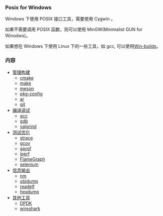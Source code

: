 
### Posix for Windows

Windows 下使用 POSIX 接口工具，需要使用 Cygwin 。

如果不需要调用 POSIX 函数，则可以使用 MinGW(Minimalist GUN for Winodws)。 

如果想在 Windows 下使用 Linux 下的一些工具，如 gcc, 可以使用[Win-builds](http://win-builds.org/doku.php/download_and_installation_from_windows)。

### 内容

* [管理构建](ch01)
    * [cmake](ch01/01_cmake)
    * [make](ch01/02_make)
    * [meson](ch01/03_meson)
    * [pkg-config](ch01/04_pkg-config)
    * [ar](ch01/05_ar)
    * [git](ch01/06_git)
* [编译调试](ch02)
    * [gcc](ch02/01_gcc)
    * [gdb](ch02/02_gdb)
    * [valgrind](ch02/03_valgrind)
* [测试优化](ch03)
    * [strace](ch03/01_strace)
    * [gcov](ch03/02_gcov)
    * [gprof](ch03/03_gprof)
    * [iperf](ch03/04_iperf)
    * [FlameGraph](ch03/05_flameGraph)
    * [selenium](ch03/06_selenium)
* [信息输出](ch04)
    * [nm](ch04/01_nm)
    * [objdump](ch04/02_objdump)
    * [readelf](ch04/03_readelf)
    * [hexdump](ch04/04_hexdump)
* [其他工具](ch05)
    * [DPDK](ch05/01_dpdk)
    * [wireshark](ch05/02_wireshark)
